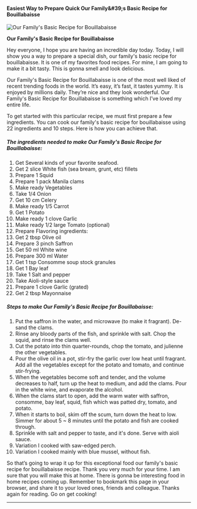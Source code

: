             

#### Easiest Way to Prepare Quick Our Family&amp;#39;s Basic Recipe for Bouillabaisse

![Our Family's Basic Recipe for Bouillabaisse](https://img-global.cpcdn.com/recipes/5824941086736384/751x532cq70/our-familys-basic-recipe-for-bouillabaisse-recipe-main-photo.jpg)

**Our Family's Basic Recipe for Bouillabaisse**

Hey everyone, I hope you are having an incredible day today. Today, I will show you a way to prepare a special dish, our family's basic recipe for bouillabaisse. It is one of my favorites food recipes. For mine, I am going to make it a bit tasty. This is gonna smell and look delicious.

Our Family's Basic Recipe for Bouillabaisse is one of the most well liked of recent trending foods in the world. It’s easy, it’s fast, it tastes yummy. It is enjoyed by millions daily. They’re nice and they look wonderful. Our Family's Basic Recipe for Bouillabaisse is something which I’ve loved my entire life.

To get started with this particular recipe, we must first prepare a few ingredients. You can cook our family's basic recipe for bouillabaisse using 22 ingredients and 10 steps. Here is how you can achieve that.

##### The ingredients needed to make Our Family's Basic Recipe for Bouillabaisse:

1.  Get Several kinds of your favorite seafood.
2.  Get 2 slice White fish (sea bream, grunt, etc) fillets
3.  Prepare 1 Squid
4.  Prepare 1 pack Manila clams
5.  Make ready Vegetables
6.  Take 1/4 Onion
7.  Get 10 cm Celery
8.  Make ready 1/5 Carrot
9.  Get 1 Potato
10.  Make ready 1 clove Garlic
11.  Make ready 1/2 large Tomato (optional)
12.  Prepare Flavoring ingredients:
13.  Get 2 tbsp Olive oil
14.  Prepare 3 pinch Saffron
15.  Get 50 ml White wine
16.  Prepare 300 ml Water
17.  Get 1 tsp Consomme soup stock granules
18.  Get 1 Bay leaf
19.  Take 1 Salt and pepper
20.  Take Aioli-style sauce
21.  Prepare 1 clove Garlic (grated)
22.  Get 2 tbsp Mayonnaise

##### Steps to make Our Family's Basic Recipe for Bouillabaisse:

1.  Put the saffron in the water, and microwave (to make it fragrant). De-sand the clams.
2.  Rinse any bloody parts of the fish, and sprinkle with salt. Chop the squid, and rinse the clams well.
3.  Cut the potato into thin quarter-rounds, chop the tomato, and julienne the other vegetables.
4.  Pour the olive oil in a pot, stir-fry the garlic over low heat until fragrant. Add all the vegetables except for the potato and tomato, and continue stir-frying.
5.  When the vegetables become soft and tender, and the volume decreases to half, turn up the heat to medium, and add the clams. Pour in the white wine, and evaporate the alcohol.
6.  When the clams start to open, add the warm water with saffron, consomme, bay leaf, squid, fish which was patted dry, tomato, and potato.
7.  When it starts to boil, skim off the scum, turn down the heat to low. Simmer for about 5 ~ 8 minutes until the potato and fish are cooked through.
8.  Sprinkle with salt and pepper to taste, and it's done. Serve with aioli sauce.
9.  Variation I cooked with saw-edged perch.
10.  Variation I cooked mainly with blue mussel, without fish.

So that’s going to wrap it up for this exceptional food our family's basic recipe for bouillabaisse recipe. Thank you very much for your time. I am sure that you will make this at home. There is gonna be interesting food in home recipes coming up. Remember to bookmark this page in your browser, and share it to your loved ones, friends and colleague. Thanks again for reading. Go on get cooking!

* * *